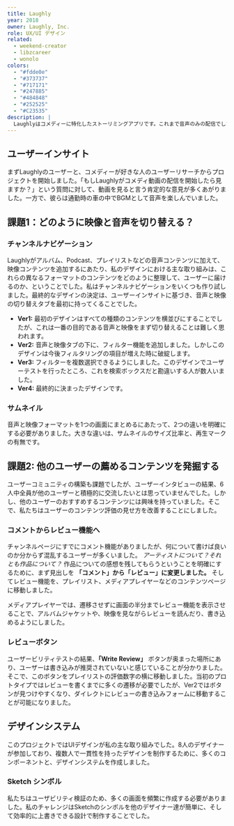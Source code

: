 ```yaml
---
title: Laughly
year: 2018
owner: Laughly, Inc.
role: UX/UI デザイン
related:
  - weekend-creator
  - libzcareer
  - wonolo
colors:
  - "#fdde0e"
  - "#373737"
  - "#717171"
  - "#247885"
  - "#484848"
  - "#252525"
  - "#C23535"
description: |
  Laughlyはコメディーに特化したストーリミングアプリです。これまで音声のみの配信でしたが、映像フォーマットを統合し、ソーシャルコミュニティを作ることが彼らの次の課題でした。リサーチから、チャンネルページの新しい設計、そして8人のデザイナーを牽引しながらプロトタイプを作りを行いました。
---
```


## ユーザーインサイト

まずLaughlyのユーザーと、コメディーが好きな人のユーザーリサーチからプロジェクトを開始しました。「もしLaughlyがコメディ動画の配信を開始したら見ますか？」という質問に対して、動画を見ると言う肯定的な意見が多くあがりました。一方で、彼らは通勤時の車の中でBGMとして音声を楽しんでいました。

<work-media name="scene.jpg" alt="ユーザーインサイト" />

## 課題1：どのように映像と音声を切り替える？

### チャンネルナビゲーション

Laughlyがアルバム、Podcast、プレイリストなどの音声コンテンツに加えて、映像コンテンツを追加するにあたり、私のデザインにおける主な取り組みは、これらの異なるフォーマットのコンテンツをどのように整理して、ユーザーに届けるのか、ということでした。私はチャンネルナビゲーションをいくつも作り試しました。最終的なデザインの決定は、ユーザーインサイトに基づき、音声と映像の切り替えタブを最初に持ってくることでした。

<work-media name="channnel_navigation.jpg" alt="チャンネルナビゲーション" />

- **Ver1:** 最初のデザインはすべての種類のコンテンツを横並びにすることでしたが、これは一番の目的である音声と映像をまず切り替えることは難しく思われます。
- **Ver2:** 音声と映像タブの下に、フィルター機能を追加しました。しかしこのデザインは今後フィルタリングの項目が増えた時に破綻します。
- **Ver3:** フィルターを複数選択できるようにしました。このデザインでユーザーテストを行ったところ、これを検索ボックスだと勘違いする人が数人いました。
- **Ver4:** 最終的に決まったデザインです。

### サムネイル

音声と映像フォーマットを1つの画面にまとめるにあたって、2つの違いを明確にする必要がありました。大きな違いは、サムネイルのサイズ比率と、再生マークの有無です。

<work-media name="thumbnail_initial_sketch.jpg" caption="初期スケッチ" />
<work-media name="media_thumbnails.jpg" caption="最終デザイン" />

## 課題2: 他のユーザーの薦めるコンテンツを発掘する

ユーザーコミュニティの構築も課題でしたが、ユーザーインタビューの結果、6人中全員が他のユーザーと積極的に交流したいとは思っていませんでした。しかし、他のユーザーのおすすめするコンテンツには興味を持っていました。そこで、私たちはユーザーのコンテンツ評価の見せ方を改善することにしました。

### コメントからレビュー機能へ

チャンネルページにすでにコメント機能がありましたが、何について書けば良いのか分からず混乱するユーザーが多くいました。 *アーティストについて？それとも作品について？* 作品についての感想を残してもらうということを明確にするために、まず見出しを **「コメント」から「レビュー」に変更しました。** そしてレビュー機能を、プレイリスト、メディアプレイヤーなどのコンテンツページに移動しました。

メディアプレイヤーでは、遷移させずに画面の半分までレビュー機能を表示させることで、アルバムジャケットや、映像を見ながらレビューを読んだり、書き込めるようにしました。

<work-media name="review.mp4" alt="レビュー機能" />

### レビューボタン

ユーザービリティテストの結果、**「Write Review」** ボタンが奥まった場所にあり、ユーザーは書き込みが推奨されていないと感じていることが分かりました。そこで、このボタンをプレイリストの評価数字の横に移動しました。当初のプロトタイプではレビューを書くまでに多くの遷移が必要でしたが、Ver2ではボタンが見つけやすくなり、ダイレクトにレビューの書き込みフォームに移動することが可能になりました。

<work-media name="review_button.jpg" alt="レビューボタン" />

## デザインシステム

このプロジェクトではUIデザインが私の主な取り組みでした。8人のデザイナーが参加しており、複数人で一貫性を持ったデザインを制作するために、多くのコンポーネントと、デザインシステムを作成しました。

<work-media name="design_system_1.png,design_system_2.png,design_system_3.png,design_system_4.png,design_system_5.png,design_system_6.png" />

### Sketch シンボル

<work-media name="sketch.jpg" alt="Sketch シンボル" />

私たちはユーザビリティ検証のため、多くの画面を頻繁に作成する必要がありました。私のチャレンジはSketchのシンボルを他のデザイナー達が簡単に、そして効率的に上書きできる設計で制作することでした。

<work-button label="プロトタイプを見る" link="https://invis.io/8AH1VAFWDCM" />
